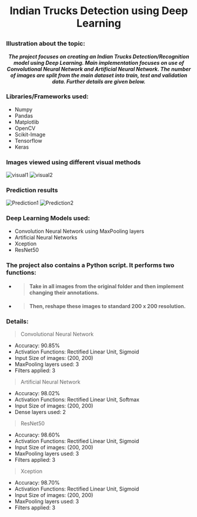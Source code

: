 # <p align = 'center'> Indian Trucks Detection using Deep Learning </p>
### Illustration about the topic:
<p align = 'center'>
    <b>
        <i>The project focuses on creating an Indian Trucks Detection/Recognition model using Deep Learning.
            Main implementation focuses on use of Convolutional Neural Network and Artificial Neural Network.
            The number of images are split from the main dataset into train, test and validation data.
            Further details are given below.
        </i>
    </b>   
</p>
    

### Libraries/Frameworks used:
<ul>
    <li>Numpy</li>
    <li>Pandas</li>
    <li>Matplotlib</li>
    <li>OpenCV</li>
    <li>Scikit-Image</li>
    <li>Tensorflow</li>
    <li>Keras</li>
</ul>

### Images viewed using different visual methods
![visual1](https://user-images.githubusercontent.com/75735209/214535817-a29d089d-d95b-4b06-91af-8dc762d0cf55.png)
![visual2](https://user-images.githubusercontent.com/75735209/214535827-930f2418-955f-49da-84c6-aa555c2465d0.png)

### Prediction results
![Prediction1](https://user-images.githubusercontent.com/75735209/214535833-dd3fe20c-ad51-4648-9bcd-a25244b79d94.png)
![Prediction2](https://user-images.githubusercontent.com/75735209/214535834-2ee6086d-56d6-443b-aff4-4ede6b2bace4.png)

### Deep Learning Models used:
<ul>
    <li>Convolution Neural Network using MaxPooling layers</li>
    <li>Artificial Neural Networks</li>
    <li>Xception</li>
    <li>ResNet50</li>
</ul>

### The project also contains a Python script. It performs two functions:
- > #### Take in all images from the original folder and then implement changing their annotations.
- > #### Then, reshape these images to standard 200 x 200 resolution.

### Details:
> Convolutional Neural Network
<ul>
    <li>Accuracy: 90.85%</li>
    <li>Activation Functions: Rectified Linear Unit, Sigmoid</li>
    <li>Input Size of images: (200, 200)</li>
    <li>MaxPooling layers used: 3</li>
    <li>Filters applied: 3</li>
</ul>

> Artificial Neural Network
<ul>
    <li>Accuracy: 98.02%</li>
    <li>Activation Functions: Rectified Linear Unit, Softmax</li>
    <li>Input Size of images: (200, 200)</li>
    <li>Dense layers used: 2</li>
</ul>

>ResNet50
<ul>
    <li>Accuracy: 98.60%</li>
    <li>Activation Functions: Rectified Linear Unit, Sigmoid</li>
    <li>Input Size of images: (200, 200)</li>
    <li>MaxPooling layers used: 3</li>
    <li>Filters applied: 3</li>
</ul>

>Xception
<ul>
    <li>Accuracy: 98.70%</li>
    <li>Activation Functions: Rectified Linear Unit, Sigmoid</li>
    <li>Input Size of images: (200, 200)</li>
    <li>MaxPooling layers used: 3</li>
    <li>Filters applied: 3</li>
</ul>





